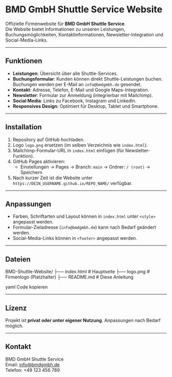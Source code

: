 # BMD GmbH Shuttle Service Website

Offizielle Firmenwebsite für **BMD GmbH Shuttle Service**.  
Die Website bietet Informationen zu unseren Leistungen, Buchungsmöglichkeiten, Kontaktinformationen, Newsletter-Integration und Social-Media-Links.

---

## Funktionen

- **Leistungen**: Übersicht über alle Shuttle-Services.
- **Buchungsformular**: Kunden können direkt Shuttle-Leistungen buchen. Buchungen werden per E-Mail an `info@bmdgmbh.de` gesendet.
- **Kontakt**: Adresse, Telefon, E-Mail und Google Maps-Integration.
- **Newsletter**: Formular zur Anmeldung (integrierbar mit Mailchimp).
- **Social Media**: Links zu Facebook, Instagram und LinkedIn.
- **Responsives Design**: Optimiert für Desktop, Tablet und Smartphone.

---

## Installation

1. Repository auf GitHub hochladen.
2. Logo `logo.png` ersetzen (im selben Verzeichnis wie `index.html`).
3. Mailchimp-Formular-URL in `index.html` einfügen (für Newsletter-Funktion).
4. GitHub Pages aktivieren:
   - Einstellungen → Pages → Branch: `main` → Ordner: `/ (root)` → Speichern
5. Nach kurzer Zeit ist die Website unter `https://DEIN_USERNAME.github.io/REPO_NAME/` verfügbar.

---

## Anpassungen

- Farben, Schriftarten und Layout können in `index.html` unter `<style>` angepasst werden.
- Formular-Zieladresse (`info@bmdgmbh.de`) kann nach Bedarf geändert werden.
- Social-Media-Links können in `<footer>` angepasst werden.

---

## Dateien

BMD-Shuttle-Website/
├── index.html # Hauptseite
├── logo.png # Firmenlogo (Platzhalter)
├── README.md # Diese Anleitung

yaml
Code kopieren

---

## Lizenz

Projekt ist **privat oder unter eigener Nutzung**. Anpassungen nach Bedarf möglich.

---

## Kontakt

BMD GmbH Shuttle Service  
Email: info@bmdgmbh.de  
Telefon: +49 123 456 789
